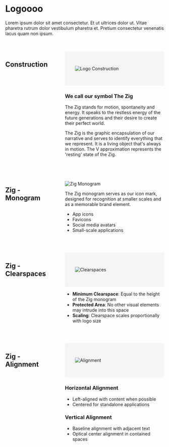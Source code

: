 <div style="display: flex; gap: 2rem;">
<div style="flex: 1; max-width: 800px;">

# Logoooo

Lorem ipsum dolor sit amet consectetur. Et ut ultrices dolor ut. Vitae pharetra rutrum dolor vestibulum pharetra et. Pretium consectetur venenatis lacus quam non ipsum.

<div style="display: flex; gap: 2rem; margin: 3rem 0;">
<div style="flex: 1;">

## Construction

</div>
<div style="flex: 2;">

<div style="background: #f5f5f5; padding: 2rem; border-radius: 4px;">

![Logo Construction](/images/logo-construction.png)

</div>

### We call our symbol The Zig

The Zig stands for motion, spontaneity and energy. It speaks to the restless energy of the future generations and their desire to create their perfect world.

The Zig is the graphic encapsulation of our narrative and serves to identify everything that we represent. It is a living object that's always in motion. The V approximation represents the 'resting' state of the Zig.

</div>
</div>

<div style="display: flex; gap: 2rem; margin: 3rem 0;">
<div style="flex: 1;">

## Zig - Monogram

</div>
<div style="flex: 2;">

![Zig Monogram](/images/zig-monogram.png)

The Zig monogram serves as our icon mark, designed for recognition at smaller scales and as a memorable brand element.

- App icons
- Favicons
- Social media avatars
- Small-scale applications

</div>
</div>

<div style="display: flex; gap: 2rem; margin: 3rem 0;">
<div style="flex: 1;">

## Zig - Clearspaces

</div>
<div style="flex: 2;">

<div style="background: #f5f5f5; padding: 2rem; border-radius: 4px;">

![Clearspaces](/images/zig-clearspaces.png)

</div>

- **Minimum Clearspace**: Equal to the height of the Zig monogram
- **Protected Area**: No other visual elements may intrude into this space
- **Scaling**: Clearspace scales proportionally with logo size

</div>
</div>

<div style="display: flex; gap: 2rem; margin: 3rem 0;">
<div style="flex: 1;">

## Zig - Alignment

</div>
<div style="flex: 2;">

<div style="background: #f5f5f5; padding: 2rem; border-radius: 4px;">

![Alignment](/images/zig-alignment.png)

</div>

### Horizontal Alignment

- Left-aligned with content when possible
- Centered for standalone applications

### Vertical Alignment

- Baseline alignment with adjacent text
- Optical center alignment in contained spaces

</div>
</div>

</div>
</div>
